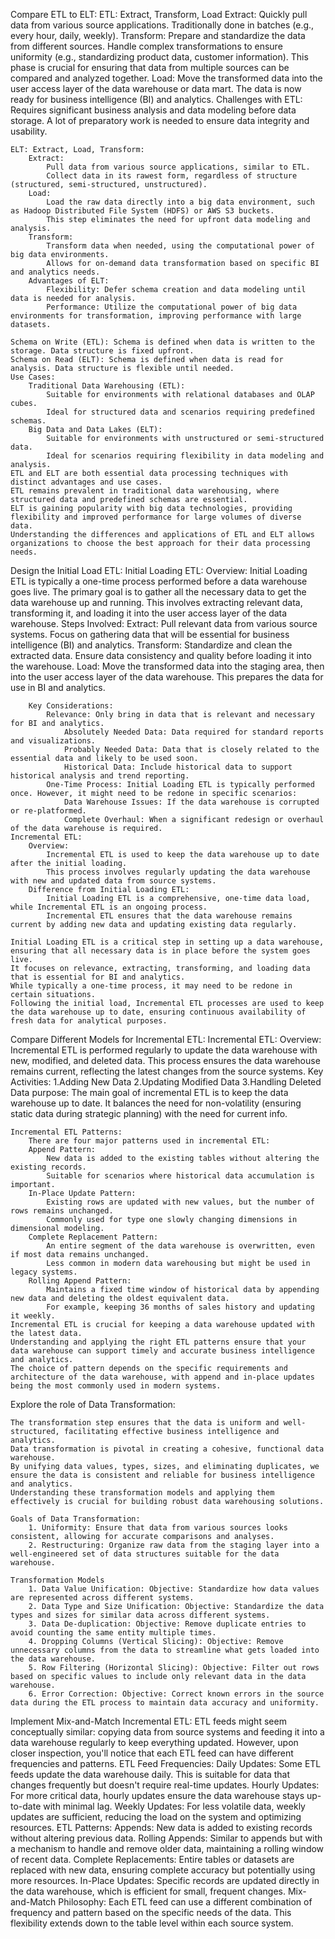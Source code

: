 Compare ETL to ELT:
	ETL: Extract, Transform, Load
		Extract:
			Quickly pull data from various source applications.
			Traditionally done in batches (e.g., every hour, daily, weekly).
		Transform:
			Prepare and standardize the data from different sources.
			Handle complex transformations to ensure uniformity (e.g., standardizing product data, customer information).
			This phase is crucial for ensuring that data from multiple sources can be compared and analyzed together.
		Load:
			Move the transformed data into the user access layer of the data warehouse or data mart.
			The data is now ready for business intelligence (BI) and analytics.	
		Challenges with ETL:
			Requires significant business analysis and data modeling before data storage.
			A lot of preparatory work is needed to ensure data integrity and usability.
			
	ELT: Extract, Load, Transform:
		Extract:
			Pull data from various source applications, similar to ETL.
			Collect data in its rawest form, regardless of structure (structured, semi-structured, unstructured).
		Load:
			Load the raw data directly into a big data environment, such as Hadoop Distributed File System (HDFS) or AWS S3 buckets.
			This step eliminates the need for upfront data modeling and analysis.
		Transform:
			Transform data when needed, using the computational power of big data environments.
			Allows for on-demand data transformation based on specific BI and analytics needs.
		Advantages of ELT:
			Flexibility: Defer schema creation and data modeling until data is needed for analysis.
			Performance: Utilize the computational power of big data environments for transformation, improving performance with large datasets.
			
	Schema on Write (ETL): Schema is defined when data is written to the storage. Data structure is fixed upfront.
	Schema on Read (ELT): Schema is defined when data is read for analysis. Data structure is flexible until needed.
	Use Cases:
		Traditional Data Warehousing (ETL):
			Suitable for environments with relational databases and OLAP cubes.
			Ideal for structured data and scenarios requiring predefined schemas.
		Big Data and Data Lakes (ELT):
			Suitable for environments with unstructured or semi-structured data.
			Ideal for scenarios requiring flexibility in data modeling and analysis.
	ETL and ELT are both essential data processing techniques with distinct advantages and use cases. 
	ETL remains prevalent in traditional data warehousing, where structured data and predefined schemas are essential. 
	ELT is gaining popularity with big data technologies, providing flexibility and improved performance for large volumes of diverse data. 
	Understanding the differences and applications of ETL and ELT allows organizations to choose the best approach for their data processing needs.

Design the Initial Load ETL:
	Initial Loading ETL:
		Overview:
			Initial Loading ETL is typically a one-time process performed before a data warehouse goes live.
			The primary goal is to gather all the necessary data to get the data warehouse up and running.
			This involves extracting relevant data, transforming it, and loading it into the user access layer of the data warehouse.
		Steps Involved:
			Extract:
				Pull relevant data from various source systems.
				Focus on gathering data that will be essential for business intelligence (BI) and analytics.
			Transform:
				Standardize and clean the extracted data.
				Ensure data consistency and quality before loading it into the warehouse.
			Load:
				Move the transformed data into the staging area, then into the user access layer of the data warehouse.
				This prepares the data for use in BI and analytics.
		
		Key Considerations:
			Relevance: Only bring in data that is relevant and necessary for BI and analytics.
				Absolutely Needed Data: Data required for standard reports and visualizations.
				Probably Needed Data: Data that is closely related to the essential data and likely to be used soon.
				Historical Data: Include historical data to support historical analysis and trend reporting.
			One-Time Process: Initial Loading ETL is typically performed once. However, it might need to be redone in specific scenarios:
				Data Warehouse Issues: If the data warehouse is corrupted or re-platformed.
				Complete Overhaul: When a significant redesign or overhaul of the data warehouse is required.
	Incremental ETL:
		Overview:
			Incremental ETL is used to keep the data warehouse up to date after the initial loading.
			This process involves regularly updating the data warehouse with new and updated data from source systems.
		Difference from Initial Loading ETL:
			Initial Loading ETL is a comprehensive, one-time data load, while Incremental ETL is an ongoing process.
			Incremental ETL ensures that the data warehouse remains current by adding new data and updating existing data regularly.
			
	Initial Loading ETL is a critical step in setting up a data warehouse, ensuring that all necessary data is in place before the system goes live. 
	It focuses on relevance, extracting, transforming, and loading data that is essential for BI and analytics. 
	While typically a one-time process, it may need to be redone in certain situations. 
	Following the initial load, Incremental ETL processes are used to keep the data warehouse up to date, ensuring continuous availability of fresh data for analytical purposes.

Compare Different Models for Incremental ETL:
	Incremental ETL:
	Overview:
		Incremental ETL is performed regularly to update the data warehouse with new, modified, and deleted data.
		This process ensures the data warehouse remains current, reflecting the latest changes from the source systems.
	Key Activities:
		1.Adding New Data
		2.Updating Modified Data
		3.Handling Deleted Data
	purpose:
		The main goal of incremental ETL is to keep the data warehouse up to date. It balances the need for non-volatility (ensuring static data during strategic planning) with the need for current info.
		
	Incremental ETL Patterns:
		There are four major patterns used in incremental ETL:
		Append Pattern:
			New data is added to the existing tables without altering the existing records.
			Suitable for scenarios where historical data accumulation is important.
		In-Place Update Pattern:
			Existing rows are updated with new values, but the number of rows remains unchanged.
			Commonly used for type one slowly changing dimensions in dimensional modeling.
		Complete Replacement Pattern:
			An entire segment of the data warehouse is overwritten, even if most data remains unchanged.
			Less common in modern data warehousing but might be used in legacy systems.
		Rolling Append Pattern:
			Maintains a fixed time window of historical data by appending new data and deleting the oldest equivalent data.
			For example, keeping 36 months of sales history and updating it weekly.
	Incremental ETL is crucial for keeping a data warehouse updated with the latest data. 
	Understanding and applying the right ETL patterns ensure that your data warehouse can support timely and accurate business intelligence and analytics. 
	The choice of pattern depends on the specific requirements and architecture of the data warehouse, with append and in-place updates being the most commonly used in modern systems.

Explore the role of Data Transformation:

	The transformation step ensures that the data is uniform and well-structured, facilitating effective business intelligence and analytics.
	Data transformation is pivotal in creating a cohesive, functional data warehouse. 
	By unifying data values, types, sizes, and eliminating duplicates, we ensure the data is consistent and reliable for business intelligence and analytics. 
	Understanding these transformation models and applying them effectively is crucial for building robust data warehousing solutions. 

	Goals of Data Transformation:
		1. Uniformity: Ensure that data from various sources looks consistent, allowing for accurate comparisons and analyses.
		2. Restructuring: Organize raw data from the staging layer into a well-engineered set of data structures suitable for the data warehouse.
		
	Transformation Models
		1. Data Value Unification: Objective: Standardize how data values are represented across different systems.
		2. Data Type and Size Unification: Objective: Standardize the data types and sizes for similar data across different systems.
		3. Data De-duplication: Objective: Remove duplicate entries to avoid counting the same entity multiple times.
		4. Dropping Columns (Vertical Slicing): Objective: Remove unnecessary columns from the data to streamline what gets loaded into the data warehouse.
		5. Row Filtering (Horizontal Slicing): Objective: Filter out rows based on specific values to include only relevant data in the data warehouse.
		6. Error Correction: Objective: Correct known errors in the source data during the ETL process to maintain data accuracy and uniformity.

Implement Mix-and-Match Incremental ETL:
	ETL feeds might seem conceptually similar: copying data from source systems and feeding it into a data warehouse regularly to keep everything updated. 
	However, upon closer inspection, you'll notice that each ETL feed can have different frequencies and patterns.
	ETL Feed Frequencies:
		Daily Updates: Some ETL feeds update the data warehouse daily. This is suitable for data that changes frequently but doesn't require real-time updates.
		Hourly Updates: For more critical data, hourly updates ensure the data warehouse stays up-to-date with minimal lag.
		Weekly Updates: For less volatile data, weekly updates are sufficient, reducing the load on the system and optimizing resources.
	ETL Patterns:
		Appends: New data is added to existing records without altering previous data.
		Rolling Appends: Similar to appends but with a mechanism to handle and remove older data, maintaining a rolling window of recent data.
		Complete Replacements: Entire tables or datasets are replaced with new data, ensuring complete accuracy but potentially using more resources.
		In-Place Updates: Specific records are updated directly in the data warehouse, which is efficient for small, frequent changes.
	Mix-and-Match Philosophy:
		Each ETL feed can use a different combination of frequency and pattern based on the specific needs of the data. 
		This flexibility extends down to the table level within each source system.
